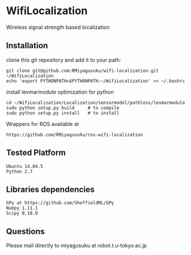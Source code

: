 # WifiLocalization

Wireless signal strength based localization

## Installation

clone this git repository and add it to your path:

    git clone git@github.com:RMiyagusuku/wifi-localization.git ~/WifiLocalization
    echo 'export PYTHONPATH=$PYTHONPATH:~/WifiLocalization' >> ~/.bashrc

install levmarmodule optimization for python

    cd ~/WifiLocalization/Localization/sensormodel/pathloss/levmarmodule
    sudo python setup.py build     # to compile
    sudo python setup.py install   # to install 

Wrappers for ROS  available at
    
    https://github.com/RMiyagusuku/ros-wifi-localization


## Tested Platform

    Ubuntu 14.04.5
    Python 2.7

## Libraries dependencies

    GPy at https://github.com/SheffieldML/GPy
    Numpy 1.11.1
    Scipy 0.18.0

## Questions

Please mail directly to miyagusuku at robot.t.u-tokyo.ac.jp


